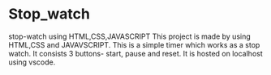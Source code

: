 # Stop_watch
stop-watch using HTML,CSS,JAVASCRIPT
This project is made by using HTML,CSS and JAVAVSCRIPT.
This is a simple timer which works as a stop watch. It consists 3 buttons- start, pause and reset. 
It is hosted on localhost using vscode.
